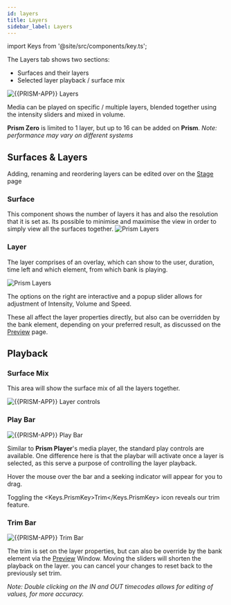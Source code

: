 ```yaml
---
id: layers
title: Layers
sidebar_label: Layers
---
```


import Keys from '@site/src/components/key.ts';

The Layers tab shows two sections:

- Surfaces and their layers 
- Selected layer playback / surface mix

![{{PRISM-APP}} Layers](/prismdocs/images/{{PRISM-APP-LOWER}}-layers.png)

Media can be played on specific / multiple layers, blended together using the intensity sliders and mixed in volume. 

**Prism Zero** is limited to 1 layer, but up to 16 can be added on **Prism**. *Note: performance may vary on different systems*

## Surfaces & Layers

Adding, renaming and reordering layers can be edited over on the [Stage](../stage/surfaces) page

### Surface

This component shows the number of layers it has and also the resolution that it is set as. Its possible to minimise and maximise the view in order to simply view all the surfaces together. 
![Prism Layers](/prismdocs/images/surfaces-layers/{{PRISM-APP-LOWER}}-surface.png)

### Layer

The layer comprises of an overlay, which can show to the user, duration, time left and which element, from which bank is playing.

![Prism Layers](/prismdocs/images/surfaces-layers/{{PRISM-APP-LOWER}}-layer.png)

The options on the right are interactive and a popup slider allows for adjustment of Intensity, Volume and Speed.

These all affect the layer properties directly, but also can be overridden by the bank element, depending on your preferred result, as discussed on the [Preview](../preview) page.

## Playback

### Surface Mix

This area will show the surface mix of all the layers together. 

![{{PRISM-APP}} Layer controls](/prismdocs/images/{{PRISM-APP-LOWER}}-surface-mix.png)

### Play Bar

![{{PRISM-APP}} Play Bar](/prismdocs/images/zero-prism-playbar.png)

Similar to **Prism Player**'s media player, the standard play controls are available. One difference here is that the playbar will activate once a layer is selected, as this serve a purpose of controlling the layer playback.

Hover the mouse over the bar and a seeking indicator will appear for you to drag.

Toggling the <Keys.PrismKey>Trim</Keys.PrismKey> icon reveals our trim feature.

### Trim Bar

![{{PRISM-APP}} Trim Bar](/prismdocs/images/zero-prism-trimbar.png)

The trim is set on the layer properties, but can also be override by the bank element via the [Preview](../preview) Window. Moving the sliders will shorten the playback on the layer. you can cancel your changes to reset back to the previously set trim. 

*Note: Double clicking on the IN and OUT timecodes allows for editing of values, for more accuracy.*